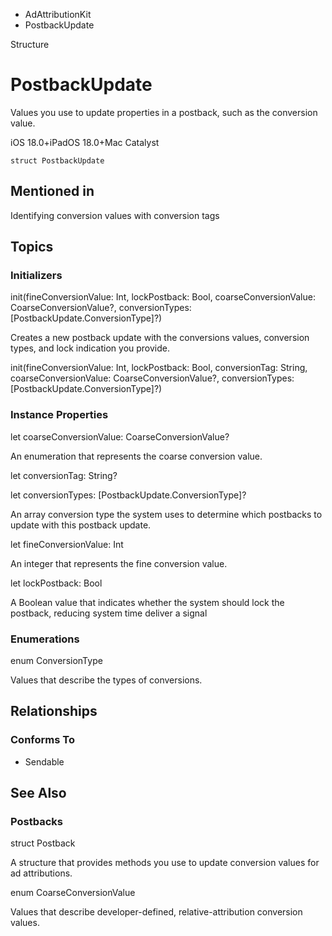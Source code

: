 

- AdAttributionKit
-  PostbackUpdate 

Structure

# PostbackUpdate

Values you use to update properties in a postback, such as the conversion value.

iOS 18.0+iPadOS 18.0+Mac Catalyst

``` source
struct PostbackUpdate
```

## Mentioned in 

Identifying conversion values with conversion tags

## Topics

### Initializers

init(fineConversionValue: Int, lockPostback: Bool, coarseConversionValue: CoarseConversionValue?, conversionTypes: [PostbackUpdate.ConversionType]?)

Creates a new postback update with the conversions values, conversion types, and lock indication you provide.

init(fineConversionValue: Int, lockPostback: Bool, conversionTag: String, coarseConversionValue: CoarseConversionValue?, conversionTypes: [PostbackUpdate.ConversionType]?)

### Instance Properties

let coarseConversionValue: CoarseConversionValue?

An enumeration that represents the coarse conversion value.

let conversionTag: String?

let conversionTypes: [PostbackUpdate.ConversionType]?

An array conversion type the system uses to determine which postbacks to update with this postback update.

let fineConversionValue: Int

An integer that represents the fine conversion value.

let lockPostback: Bool

A Boolean value that indicates whether the system should lock the postback, reducing system time deliver a signal

### Enumerations

enum ConversionType

Values that describe the types of conversions.

## Relationships

### Conforms To

- Sendable

## See Also

### Postbacks

struct Postback

A structure that provides methods you use to update conversion values for ad attributions.

enum CoarseConversionValue

Values that describe developer-defined, relative-attribution conversion values.

